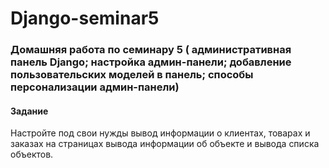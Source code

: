 # Django-seminar5
### Домашняя работа по семинару 5 ( административная панель Django;  настройка админ-панели;  добавление пользовательских моделей в панель; способы персонализации админ-панели)


#### Задание
Настройте под свои нужды вывод информации о клиентах, товарах и заказах на страницах вывода информации об объекте и вывода списка объектов.